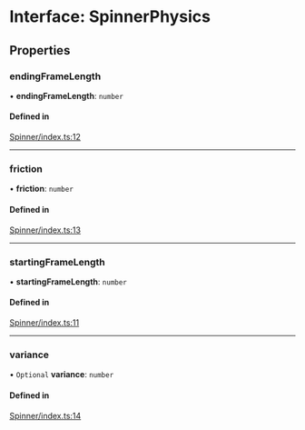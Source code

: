 # Interface: SpinnerPhysics

## Properties

### endingFrameLength

• **endingFrameLength**: `number`

#### Defined in

[Spinner/index.ts:12](https://github.com/daniellacosse/idea-spinner/blob/1e68a8f/packages/spinner/Spinner/index.ts#L12)

___

### friction

• **friction**: `number`

#### Defined in

[Spinner/index.ts:13](https://github.com/daniellacosse/idea-spinner/blob/1e68a8f/packages/spinner/Spinner/index.ts#L13)

___

### startingFrameLength

• **startingFrameLength**: `number`

#### Defined in

[Spinner/index.ts:11](https://github.com/daniellacosse/idea-spinner/blob/1e68a8f/packages/spinner/Spinner/index.ts#L11)

___

### variance

• `Optional` **variance**: `number`

#### Defined in

[Spinner/index.ts:14](https://github.com/daniellacosse/idea-spinner/blob/1e68a8f/packages/spinner/Spinner/index.ts#L14)
